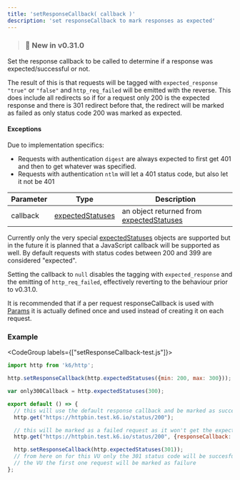 ```yaml
---
title: 'setResponseCallback( callback )'
description: 'set responseCallback to mark responses as expected'
---
```


> ### 🎉 New in v0.31.0

Set the response callback to be called to determine if a response was expected/successful or not.

The result of this is that requests will be tagged with `expected_response` `"true"` or `"false"` and `http_req_failed` will be emitted with the reverse. This does include all redirects so if for a request only 200 is the expected response and there is 301 redirect before that, the redirect will be marked as failed as only status code 200 was marked as expected.

#### Exceptions

Due to implementation specifics:
- Requests with authentication `digest` are always expected to first get 401 and then to get whatever was specified.
- Requests with authentication `ntlm` will let a 401 status code, but also let it not be 401


| Parameter | Type            | Description                                                      |
| --------- | --------------- | ---------------------------------------------------------------- |
| callback  | [expectedStatuses](/javascript-api/k6-http/expectedstatuses-statuses) | an object returned from [expectedStatuses](/javascript-api/k6-http/expectedstatuses-statuses) |

Currently only the very special [expectedStatuses](/javascript-api/k6-http/expectedstatuses-statuses) objects are supported but in the future it is planned that a JavaScript callback will be supported as well. By default requests with status codes between 200 and 399 are considered "expected".

Setting the callback to `null` disables the tagging with `expected_response` and the emitting of `http_req_failed`, effectively reverting to the behaviour prior to v0.31.0.

It is recommended that if a per request responseCallback is used with [Params](/javascript-api/k6-http/params) it is actually defined once and used instead of creating it on each request.

### Example

<CodeGroup labels={["setResponseCallback-test.js"]}>

```javascript
import http from 'k6/http';

http.setResponseCallback(http.expectedStatuses({min: 200, max: 300}));

var only300Callback = http.expectedStatuses(300);

export default () => {
  // this will use the default response callback and be marked as successful
  http.get("https://httpbin.test.k6.io/status/200");

  // this will be marked as a failed request as it won't get the expected status code of 300
  http.get("https://httpbin.test.k6.io/status/200", {responseCallback: only300Callback});

  http.setResponseCallback(http.expectedStatuses(301));
  // from here on for this VU only the 301 status code will be succesful so on the next iteration of
  // the VU the first one request will be marked as failure
};
```

</CodeGroup>
